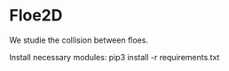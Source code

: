 # Floe2D
We studie the collision between floes. 

Install necessary modules: pip3 install -r requirements.txt
